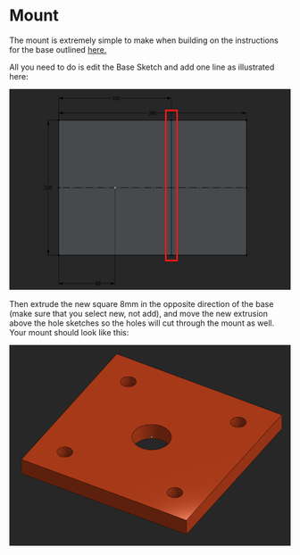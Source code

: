 # Mount

The mount is extremely simple to make when building on the instructions for the base outlined [here.]("/caster/parts/base/README.md")

All you need to do is edit the Base Sketch and add one line as illustrated here:

<img src="/caster/parts/mount/images/edit_base_sketch.png" width="600px" height="360px" alt="Base Sketch Edit">

Then extrude the new square 8mm in the opposite direction of the base (make sure that you select new, not add), and move the new extrusion above the hole sketches so the holes will cut through the mount as well. Your mount should look like this:

<img src="/caster/images/mount.png" width="600px" height="360px" alt="Caster Mount">
